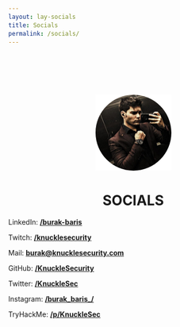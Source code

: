 ```yaml
---
layout: lay-socials
title: Socials
permalink: /socials/
---
```

<br>
<br>
<br>
<br>
<br>
<div class="img-container"> 
   <img src='/images/avatar-circle.png'><br>
   <h1>SOCIALS</h1>
</div>
<style>
    .img-container {
        text-align: center;
    }
</style>

<i class="fab fa-linkedin"></i>
LinkedIn: [**/burak-baris**](https://www.linkedin.com/in/burak-baris/)<br>

<i class="fab fa-twitch"></i>
Twitch: [**/knucklesecurity**](https://www.twitch.tv/knucklesecurity)<br>

<i class="fas fa-envelope-square"></i>
Mail: **burak@knucklesecurity.com**<br>

<i class="fab fa-github-square"></i>
GitHub: [**/KnuckleSecurity**](https://github.com/KnuckleSecurity)<br>

<i class="fab fa-twitter-square"></i>
Twitter: [**/KnuckleSec**](https://twitter.com/knucklesec)<br>

<i class="fab fa-instagram-square"></i>
Instagram: [**/burak_baris_/**](https://www.instagram.com/burak_baris_/)<br>

<i class="fas fa-terminal"></i>
TryHackMe: [**/p/KnuckleSec**](https://tryhackme.com/p/KnuckleSec)<br>

<script type="text/javascript" src="https://cdnjs.buymeacoffee.com/1.0.0/button.prod.min.js" data-name="bmc-button" data-slug="burakbaris" data-color="#900000" data-emoji=""  data-font="Poppins" data-text="Buy me a coffee" data-outline-color="#ffffff" data-font-color="#ffffff" data-coffee-color="#FFDD00" ></script>
